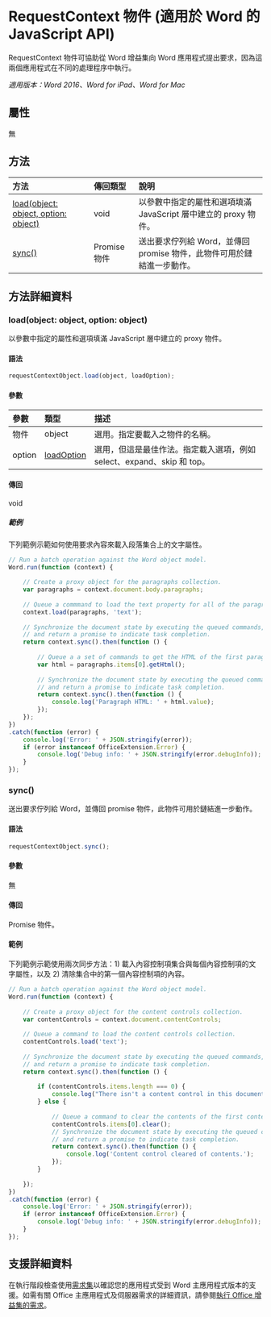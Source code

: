 # RequestContext 物件 (適用於 Word 的 JavaScript API)

RequestContext 物件可協助從 Word 增益集向 Word 應用程式提出要求，因為這兩個應用程式在不同的處理程序中執行。 

_適用版本：Word 2016、Word for iPad、Word for Mac_

## 屬性
無

## 方法

| 方法         | 傳回類型    |說明|
|:---------------|:--------|:----------|
|[load(object: object, option: object)](#loadobject-object-option-object)  |void     |以參數中指定的屬性和選項填滿 JavaScript 層中建立的 proxy 物件。|
|[sync()](#sync)  |Promise 物件 |送出要求佇列給 Word，並傳回 promise 物件，此物件可用於鏈結進一步動作。|

## 方法詳細資料

### load(object: object, option: object)
以參數中指定的屬性和選項填滿 JavaScript 層中建立的 proxy 物件。

#### 語法
```js
requestContextObject.load(object, loadOption);
```

#### 參數
| 參數       | 類型    |描述|
|:----------------|:--------|:----------|
|物件|object|選用。指定要載入之物件的名稱。|
|option|[loadOption](loadoption.md)|選用，但這是最佳作法。指定載入選項，例如 select、expand、skip 和 top。 |

#### 傳回
void

##### 範例

下列範例示範如何使用要求內容來載入段落集合上的文字屬性。

```js
// Run a batch operation against the Word object model.
Word.run(function (context) {
    
    // Create a proxy object for the paragraphs collection.
    var paragraphs = context.document.body.paragraphs;
    
    // Queue a commmand to load the text property for all of the paragraphs.
    context.load(paragraphs, 'text');
    
    // Synchronize the document state by executing the queued commands, 
    // and return a promise to indicate task completion.
    return context.sync().then(function () {
        
        // Queue a a set of commands to get the HTML of the first paragraph.
        var html = paragraphs.items[0].getHtml();    
        
        // Synchronize the document state by executing the queued commands, 
        // and return a promise to indicate task completion.
        return context.sync().then(function () {
            console.log('Paragraph HTML: ' + html.value);
        });      
    });  
})
.catch(function (error) {
    console.log('Error: ' + JSON.stringify(error));
    if (error instanceof OfficeExtension.Error) {
        console.log('Debug info: ' + JSON.stringify(error.debugInfo));
    }
});

```

### sync() 
送出要求佇列給 Word，並傳回 promise 物件，此物件可用於鏈結進一步動作。

#### 語法
```js
requestContextObject.sync();
```

#### 參數
無

#### 傳回
Promise 物件。

#### 範例

下列範例示範使用兩次同步方法：1) 載入內容控制項集合與每個內容控制項的文字屬性，以及 2) 清除集合中的第一個內容控制項的內容。

```js
// Run a batch operation against the Word object model.
Word.run(function (context) {
    
    // Create a proxy object for the content controls collection.
    var contentControls = context.document.contentControls;
    
    // Queue a command to load the content controls collection.
    contentControls.load('text');
     
    // Synchronize the document state by executing the queued commands, 
    // and return a promise to indicate task completion.
    return context.sync().then(function () {
        
        if (contentControls.items.length === 0) {
            console.log("There isn't a content control in this document.");
        } else {
            
            // Queue a command to clear the contents of the first content control.
            contentControls.items[0].clear();
            // Synchronize the document state by executing the queued commands, 
            // and return a promise to indicate task completion.
            return context.sync().then(function () {
                console.log('Content control cleared of contents.');
            });      
        }
            
    });  
})
.catch(function (error) {
    console.log('Error: ' + JSON.stringify(error));
    if (error instanceof OfficeExtension.Error) {
        console.log('Debug info: ' + JSON.stringify(error.debugInfo));
    }
});

```

## 支援詳細資料

在執行階段檢查使用[需求集](https://msdn.microsoft.com/EN-US/library/office/mt590206.aspx)以確認您的應用程式受到 Word 主應用程式版本的支援。如需有關 Office 主應用程式及伺服器需求的詳細資訊，請參閱[執行 Office 增益集的需求](https://msdn.microsoft.com/EN-US/library/office/dn833104.aspx)。 
